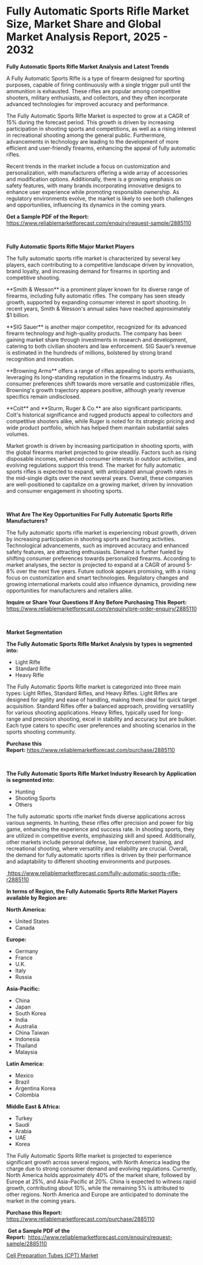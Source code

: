<p><h1>Fully Automatic Sports Rifle Market Size, Market Share and Global Market Analysis Report, 2025 - 2032</h1></p><p><strong>Fully Automatic Sports Rifle Market Analysis and Latest Trends</strong></p>
<p><p>A Fully Automatic Sports Rifle is a type of firearm designed for sporting purposes, capable of firing continuously with a single trigger pull until the ammunition is exhausted. These rifles are popular among competitive shooters, military enthusiasts, and collectors, and they often incorporate advanced technologies for improved accuracy and performance.</p><p>The Fully Automatic Sports Rifle Market is expected to grow at a CAGR of 15% during the forecast period. This growth is driven by increasing participation in shooting sports and competitions, as well as a rising interest in recreational shooting among the general public. Furthermore, advancements in technology are leading to the development of more efficient and user-friendly firearms, enhancing the appeal of fully automatic rifles.</p><p>Recent trends in the market include a focus on customization and personalization, with manufacturers offering a wide array of accessories and modification options. Additionally, there is a growing emphasis on safety features, with many brands incorporating innovative designs to enhance user experience while promoting responsible ownership. As regulatory environments evolve, the market is likely to see both challenges and opportunities, influencing its dynamics in the coming years.</p></p>
<p><strong>Get a Sample PDF of the Report:&nbsp;</strong> <a href="https://www.reliablemarketforecast.com/enquiry/request-sample/2885110?utm_campaign=2750&utm_medium=2&utm_source=Github&utm_content=ia&utm_term=13032025&utm_id=fully-automatic-sports-rifle">https://www.reliablemarketforecast.com/enquiry/request-sample/2885110</a></p>
<p>&nbsp;</p>
<p><strong>Fully Automatic Sports Rifle Major Market Players</strong></p>
<p><p>The fully automatic sports rifle market is characterized by several key players, each contributing to a competitive landscape driven by innovation, brand loyalty, and increasing demand for firearms in sporting and competitive shooting.</p><p>**Smith & Wesson** is a prominent player known for its diverse range of firearms, including fully automatic rifles. The company has seen steady growth, supported by expanding consumer interest in sport shooting. In recent years, Smith & Wesson's annual sales have reached approximately $1 billion.</p><p>**SIG Sauer** is another major competitor, recognized for its advanced firearm technology and high-quality products. The company has been gaining market share through investments in research and development, catering to both civilian shooters and law enforcement. SIG Sauer’s revenue is estimated in the hundreds of millions, bolstered by strong brand recognition and innovation.</p><p>**Browning Arms** offers a range of rifles appealing to sports enthusiasts, leveraging its long-standing reputation in the firearms industry. As consumer preferences shift towards more versatile and customizable rifles, Browning's growth trajectory appears positive, although yearly revenue specifics remain undisclosed.</p><p>**Colt** and **Sturm, Ruger & Co.** are also significant participants. Colt's historical significance and rugged products appeal to collectors and competitive shooters alike, while Ruger is noted for its strategic pricing and wide product portfolio, which has helped them maintain substantial sales volumes.</p><p>Market growth is driven by increasing participation in shooting sports, with the global firearms market projected to grow steadily. Factors such as rising disposable incomes, enhanced consumer interests in outdoor activities, and evolving regulations support this trend. The market for fully automatic sports rifles is expected to expand, with anticipated annual growth rates in the mid-single digits over the next several years. Overall, these companies are well-positioned to capitalize on a growing market, driven by innovation and consumer engagement in shooting sports.</p></p>
<p>&nbsp;</p>
<p><strong>What Are The Key Opportunities For Fully Automatic Sports Rifle Manufacturers?</strong></p>
<p><p>The fully automatic sports rifle market is experiencing robust growth, driven by increasing participation in shooting sports and hunting activities. Technological advancements, such as improved accuracy and enhanced safety features, are attracting enthusiasts. Demand is further fueled by shifting consumer preferences towards personalized firearms. According to market analyses, the sector is projected to expand at a CAGR of around 5-8% over the next five years. Future outlook appears promising, with a rising focus on customization and smart technologies. Regulatory changes and growing international markets could also influence dynamics, providing new opportunities for manufacturers and retailers alike.</p></p>
<p><strong>Inquire or Share Your Questions If Any Before Purchasing This Report:</strong> <a href="https://www.reliablemarketforecast.com/enquiry/pre-order-enquiry/2885110?utm_campaign=2750&utm_medium=2&utm_source=Github&utm_content=ia&utm_term=13032025&utm_id=fully-automatic-sports-rifle">https://www.reliablemarketforecast.com/enquiry/pre-order-enquiry/2885110</a></p>
<p>&nbsp;</p>
<p><strong>Market Segmentation</strong></p>
<p><strong>The Fully Automatic Sports Rifle Market Analysis by types is segmented into:</strong></p>
<p><ul><li>Light Rifle</li><li>Standard Rifle</li><li>Heavy Rifle</li></ul></p>
<p><p>The Fully Automatic Sports Rifle market is categorized into three main types: Light Rifles, Standard Rifles, and Heavy Rifles. Light Rifles are designed for agility and ease of handling, making them ideal for quick target acquisition. Standard Rifles offer a balanced approach, providing versatility for various shooting applications. Heavy Rifles, typically used for long-range and precision shooting, excel in stability and accuracy but are bulkier. Each type caters to specific user preferences and shooting scenarios in the sports shooting community.</p></p>
<p><strong>Purchase this Report:&nbsp;</strong><a href="https://www.reliablemarketforecast.com/purchase/2885110?utm_campaign=2750&utm_medium=2&utm_source=Github&utm_content=ia&utm_term=13032025&utm_id=fully-automatic-sports-rifle">https://www.reliablemarketforecast.com/purchase/2885110</a></p>
<p>&nbsp;</p>
<p><strong>The Fully Automatic Sports Rifle Market Industry Research by Application is segmented into:</strong></p>
<p><ul><li>Hunting</li><li>Shooting Sports</li><li>Others</li></ul></p>
<p><p>The fully automatic sports rifle market finds diverse applications across various segments. In hunting, these rifles offer precision and power for big game, enhancing the experience and success rate. In shooting sports, they are utilized in competitive events, emphasizing skill and speed. Additionally, other markets include personal defense, law enforcement training, and recreational shooting, where versatility and reliability are crucial. Overall, the demand for fully automatic sports rifles is driven by their performance and adaptability to different shooting environments and purposes.</p></p>
<p><a href="https://www.reliablemarketforecast.com/fully-automatic-sports-rifle-r2885110?utm_campaign=2750&utm_medium=2&utm_source=Github&utm_content=ia&utm_term=13032025&utm_id=fully-automatic-sports-rifle">&nbsp;https://www.reliablemarketforecast.com/fully-automatic-sports-rifle-r2885110</a></p>
<p><strong>In terms of Region, the Fully Automatic Sports Rifle Market Players available by Region are:</strong></p>
<p>
    <p> <strong> North America: </strong>
        <ul>
            <li>United States</li>
            <li>Canada</li>
        </ul>
        </p> 
    <p> <strong> Europe: </strong>
        <ul>
            <li>Germany</li>
            <li>France</li>
            <li>U.K.</li>
            <li>Italy</li>
            <li>Russia</li>
        </ul>
        </p> 
    <p> <strong> Asia-Pacific: </strong>
        <ul>
            <li>China</li>
            <li>Japan</li>
            <li>South Korea</li>
            <li>India</li>
            <li>Australia</li>
            <li>China Taiwan</li>
            <li>Indonesia</li>
            <li>Thailand</li>
            <li>Malaysia</li>
        </ul>
        </p> 
    <p> <strong> Latin America: </strong>
        <ul>
            <li>Mexico</li>
            <li>Brazil</li>
            <li>Argentina Korea</li>
            <li>Colombia</li>
        </ul>
        </p> 
    <p> <strong> Middle East & Africa: </strong>
        <ul>
            <li>Turkey</li>
            <li>Saudi</li>
            <li>Arabia</li>
            <li>UAE</li>
            <li>Korea</li>
        </ul>
    </p>
    </p>
<p><p>The Fully Automatic Sports Rifle market is projected to experience significant growth across several regions, with North America leading the charge due to strong consumer demand and evolving regulations. Currently, North America holds approximately 40% of the market share, followed by Europe at 25%, and Asia-Pacific at 20%. China is expected to witness rapid growth, contributing about 10%, while the remaining 5% is attributed to other regions. North America and Europe are anticipated to dominate the market in the coming years.</p></p>
<p><strong>Purchase this Report: </strong><a href="https://www.reliablemarketforecast.com/purchase/2885110?utm_campaign=2750&utm_medium=2&utm_source=Github&utm_content=ia&utm_term=13032025&utm_id=fully-automatic-sports-rifle">https://www.reliablemarketforecast.com/purchase/2885110</a></p>
<p>&nbsp;<strong>Get a Sample PDF of the Report:&nbsp;&nbsp;</strong><a href="https://www.reliablemarketforecast.com/enquiry/request-sample/2885110?utm_campaign=2750&utm_medium=2&utm_source=Github&utm_content=ia&utm_term=13032025&utm_id=fully-automatic-sports-rifle">https://www.reliablemarketforecast.com/enquiry/request-sample/2885110</a></p>
<p><strong></strong></p>
<p><p><a href="https://github.com/krinerstormy331/Market-Research-Report-List-1/blob/main/cell-preparation-tubes-cpt-market.md?utm_campaign=2750&utm_medium=2&utm_source=Github&utm_content=ia&utm_term=13032025&utm_id=fully-automatic-sports-rifle">Cell Preparation Tubes (CPT) Market</a></p></p>